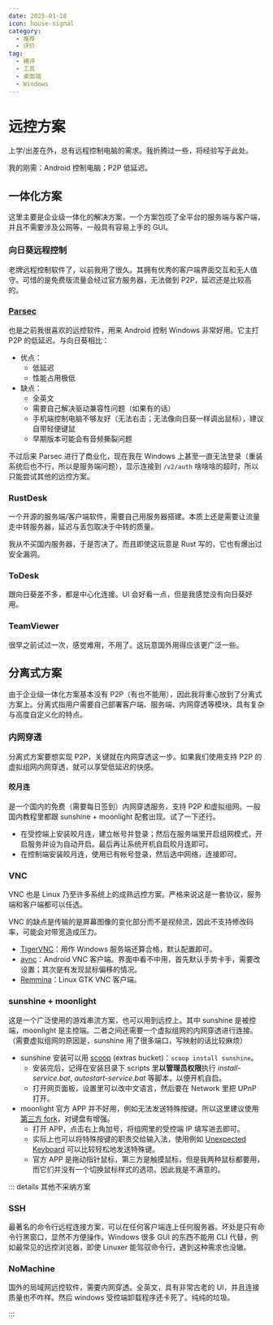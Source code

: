 ```yaml
---
date: 2025-01-18
icon: house-signal
category:
  - 推荐
  - 评价
tag:
  - 横评
  - 工具
  - 桌面端
  - Windows
---
```


# 远控方案

上学/出差在外，总有远程控制电脑的需求。我折腾过一些，将经验写于此处。

我的刚需：Android 控制电脑；P2P 低延迟。

## 一体化方案

这里主要是企业级一体化的解决方案，一个方案包揽了全平台的服务端与客户端，并且不需要涉及公网等，一般具有容易上手的 GUI。

### 向日葵远程控制

老牌远程控制软件了，以前我用了很久。其拥有优秀的客户端界面交互和无人值守。可惜的是免费版流量会经过官方服务器，无法做到 P2P，延迟还是比较高的。

### [Parsec](https://parsec.app/downloads)

也是之前我很喜欢的远控软件，用来 Android 控制 Windows 非常好用。它主打 P2P 的低延迟。与向日葵相比：

- 优点：
  - 低延迟
  - 性能占用极低
- 缺点：
  - 全英文
  - 需要自己解决驱动兼容性问题（如果有的话）
  - 手机端控制电脑不够友好（无法右击；无法像向日葵一样调出鼠标），建议自带轻便键鼠
  - 早期版本可能会有音频撕裂问题

不过后来 Parsec 进行了商业化，现在我在 Windows 上甚至一直无法登录（重装系统后也不行，所以是服务端问题），显示连接到 `/v2/auth` 啥啥啥的超时，所以只能尝试其他的远控方案。

### RustDesk

一个开源的服务端/客户端软件，需要自己用服务器搭建。本质上还是需要让流量走中转服务器，延迟与丢包取决于中转的质量。

我从不买国内服务器，于是否决了。而且即使这玩意是 Rust 写的，它也有爆出过安全漏洞。

### ToDesk

跟向日葵差不多，都是中心化连接。UI 会好看一点，但是我感觉没有向日葵好用。

### TeamViewer

很早之前试过一次，感觉难用，不用了。这玩意国外用得应该更广泛一些。

## 分离式方案

由于企业级一体化方案基本没有 P2P（有也不能用），因此我将重心放到了分离式方案上。分离式指用户需要自己部署客户端、服务端、内网穿透等模块，具有复杂与高度自定义化的特点。

### 内网穿透

分离式方案要想实现 P2P，关键就在内网穿透这一步。如果我们使用支持 P2P 的虚拟组网内网穿透，就可以享受低延迟的快感。

#### 皎月连

是一个国内的免费（需要每日签到）内网穿透服务，支持 P2P 和虚拟组网。一般国内教程里都跟 sunshine + moonlight 配套出现。试了一下还行。

- 在受控端上安装皎月连，建立帐号并登录；然后在服务端里开启组网模式，开启服务并设为自动开启。最后再让系统开机自启皎月连即可。
- 在控制端安装皎月连，使用已有帐号登录，然后选中网络，连接即可。

### VNC

VNC 也是 Linux 乃至许多系统上的成熟远控方案。严格来说这是一套协议，服务端和客户端都可以任选。

VNC 的缺点是传输的是屏幕图像的变化部分而不是视频流，因此不支持修改码率，可能会对带宽造成压力。

- [TigerVNC](https://sourceforge.net/projects/tigervnc/files/stable/)：用作 Windows 服务端还算合格，默认配置即可。
- [avnc](https://github.com/gujjwal00/avnc)：Android VNC 客户端。界面中看不中用，首先默认手势卡手，需要改设置；其次是有发现鼠标偏移的情况。
- [Remmina](https://github.com/FreeRDP/)：Linux GTK VNC 客户端。

### sunshine + moonlight

这是一个广泛使用的游戏串流方案，也可以用到远控上。其中 sunshine 是被控端，moonlight 是主控端。二者之间还需要一个虚拟组网的内网穿透进行连接。（需要虚拟组网的原因是，sunshine 用了很多端口，写映射的话比较麻烦）

- sunshine 安装可以用 [scoop](../farraginous/recommend_packages.md#scoop) (extras bucket)：`scoop install sunshine`。
  - 安装完后，记得在安装目录下 scripts 里**以管理员权限**执行 _install-service.bat_, _autostart-service.bat_ 等脚本，以便开机自启。
  - 打开网页面板，设置里可以改中文语言，然后要在 Network 里把 UPnP 打开。
- moonlight 官方 APP 并不好用，例如无法发送特殊按键。所以这里建议使用[第三方 fork](https://github.com/qiin2333/moonlight-android)，对键盘有增强。
  - 打开 APP，点击右上角加号，将组网里的受控端 IP 填写进去即可。
  - 实际上也可以将特殊按键的职责交给输入法，使用例如 [Unexpected Keyboard](https://github.com/Julow/Unexpected-Keyboard) 可以比较轻松地发送特殊键。
  - 官方 APP 是拖动指针鼠标，第三方是触摸鼠标，但是我两种鼠标都要用，而它们并没有一个切换鼠标样式的选项。因此我是不满意的。

::: details 其他不采纳方案

### SSH

最著名的命令行远程连接方案，可以在任何客户端连上任何服务器。坏处是只有命令行黑窗口，显然不方便操作。Windows 很多 GUI 的东西不能用 CLI 代替，例如最常见的远控浏览器，即使 Linuxer 能驾驭命令行，遇到这种需求也没辙。

### NoMachine

国外的局域网远控软件，需要内网穿透。全英文，具有非常古老的 UI，并且连接质量也不咋样。然后 windows 受控端卸载程序还卡死了。纯纯的垃圾。

:::
